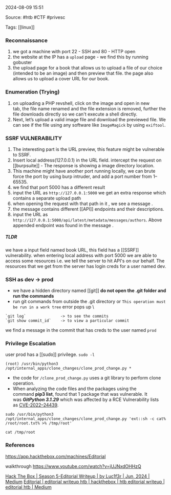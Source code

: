 
2024-08-09 15:51

Source: #htb #CTF #privesc 

Tags: [[linux]]
### Reconnaissance 

1. we got a machine with port 22 - SSH and 80 - HTTP open
2. the website at the IP has a `upload` page - we find this by running gobuster 
3. the upload page for a book that allows us to upload a file of our choice (intended to be an image) and then preview that file. the page also allows us to upload a cover URL for our book.
### Enumeration (Trying)

1. on uploading a PHP revshell, click on the image and open in new tab, the file name renamed and the file extension is removed, further the file downloads directly so we can't execute a shell directly.
2. Next, let’s upload a valid image file and download the previewed file. We can see if the file using any software like `ImageMagick` by using `exiftool`.
### SSRF VULNERABILITY

1. The interesting part is the URL preview, this feature might be vulnerable to SSRF.
2. Insert local address(127.0.0.1) in the URL field. intercept the request on [[burpsuite]] - The response is showing a image directory location.
3. This machine might have another port running locally, we can brute force the port by using burp intruder, and add a port number from 1–65535.
4. we find that port 5000 has a different result 
5. input the URL as `http://127.0.0.1:5000` we get an extra response which contains a separate upload path 
6. when opening the request with that path in it , we see a message .
7. the message contains different [[API]] endpoints and their descriptions.
8. input the URL as `http://127.0.0.1:5000/api/latest/metadata/messages/authors`. Above appended endpoint was found in the message . 
##### TLDR
we have a input field named book URL, this field has a [[SSRF]] vulnerability.
when entering local address with port 5000 we are able to access some resources i.e. we tell the server to hit API's on our behalf. The resources that we get from the server has login creds for a user named dev. 
### SSH as dev -> prod

- we have a hidden directory named [[git]]
 **do not open the .git folder and run the commands** 
- run git commands from outside the .git directory or `This operation must be run in a work tree` error pops up \

```
`git log`               -> to see the commits
`git show commit_id`    -> to view a particular commit 
```
we find a message in the commit that has creds to the user named `prod`
### Privilege Escalation 

user prod has a [[sudo]] privilege.  `sudo -l` 

```
(root) /usr/bin/python3 /opt/internal_apps/clone_changes/clone_prod_change.py *
```
- the code for `/clone_prod_change.py` uses a git library to perform clone operation.
- When analyzing the code files and the packages using the command **pip3 list**, found that 1 package that was vulnerable. It was **_GitPython 3.1.29_** which was affected by a RCE Vulnerability lists as [CVE-2022–24439](https://github.com/gitpython-developers/GitPython/issues/1515).

```
sudo /usr/bin/python3 /opt/internal_apps/clone_changes/clone_prod_change.py 'ext::sh -c cat% /root/root.txt% >% /tmp/root'

cat /tmp/root
```
### References
https://app.hackthebox.com/machines/Editorial

walkthrough 
https://www.youtube.com/watch?v=jUJNxdOHHzQ

[Hack The Box | Season 5-Editorial Writeup | by Luc1f3r | Jun, 2024 | Medium](https://medium.com/@nkrohitkumar2002/hack-the-box-season-5-editorial-writeup-552635f389d6)
[Editorial | editorial writeup htb | hackthebox | htb editorial writeup | editorial htb | Medium](https://medium.com/@kryntol6/editorial-htb-writeup-9610307c54ef)